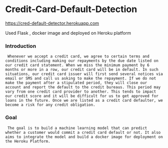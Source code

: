 # Credit-Card-Default-Detection



https://cred-default-detector.herokuapp.com


Used Flask , docker image and deployed on Heroku platform


### Introduction

     Whenever we accept a credit card, we agree to certain terms and conditions including making our repayments by the due date listed on our credit card statement. When we miss the minimum payment by 6 months or more in a row, our credit card will be in default. In such situations, our credit card issuer will first send several notices via email or SMS and call us asking to make the repayment. If we do not make the payment after a stipulated period, they will close our account and report the default to the credit bureaus. This period may vary from one credit card provider to another. This tends to impact our credit score and it will be difficult for us to get approved for loans in the future. Once we are listed as a credit card defaulter, we become a risk for any credit obligation. 

### Goal
     The goal is to build a machine learning model that can predict whether a customer would commit a credit card default or not. It also aims to integrate the model and build a docker image for deployment on the Heroku Platform.
     
